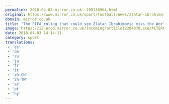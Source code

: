 ```yaml
---
permalink: 2018-04-03-mirror.co.uk--299136964.html
original: https://www.mirror.co.uk/sport/football/news/zlatan-ibrahimovic-could-prevented-playing-12296715
domain: mirror.co.uk
title: 'The FIFA ruling that could see Zlatan Ibrahimovic miss the World Cup'
image: https://i2-prod.mirror.co.uk/incoming/article12284878.ece/ALTERNATES/s1200/MLS-Los-Angeles-FC-at-Los-Angeles-Galaxy.jpg
date: 2018-04-03 14:14:11
category: sport
translations: 
 - 'es'
 - 'de'
 - 'ru'
 - 'ja'
 - 'fr'
 - 'it'
 - 'zh-CN'
 - 'zh-TW'
 - 'ar'
 - 'pt'
 - 'hy'
---
```


